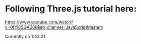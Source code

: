 # Following Three.js tutorial here:
https://www.youtube.com/watch?v=0fYi8SGA20k&ab_channel=JavaScriptMastery

Currently on 1:43:21
